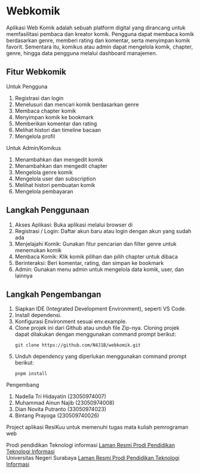 # Webkomik
Aplikasi Web Komik adalah sebuah platform digital yang dirancang untuk memfasilitasi pembaca dan kreator komik. Pengguna dapat membaca komik berdasarkan genre, memberi rating dan komentar, serta menyimpan komik favorit. Sementara itu, komikus atau admin dapat mengelola komik, chapter, genre, hingga data pengguna melalui dashboard manajemen.

## Fitur Webkomik
Untuk Pengguna
1. Registrasi dan login
2. Menelusuri dan mencari komik berdasarkan genre
3. Membaca chapter komik
4. Menyimpan komik ke bookmark
5. Memberikan komentar dan rating
6. Melihat histori dan timeline bacaan
7. Mengelola profil

Untuk Admin/Komikus
1. Menambahkan dan mengedit komik
2. Menambahkan dan mengedit chapter
3. Mengelola genre komik
4. Mengelola user dan subscription
5. Melihat histori pembuatan komik
6. Mengelola pembayaran

## Langkah Penggunaan 
1. Akses Aplikasi: Buka aplikasi melalui browser di 
2. Registrasi / Login: Daftar akun baru atau login dengan akun yang sudah ada
3. Menjelajahi Komik: Gunakan fitur pencarian dan filter genre untuk menemukan komik
4. Membaca Komik: Klik komik pilihan dan pilih chapter untuk dibaca
5. Berinteraksi: Beri komentar, rating, dan simpan ke bookmark
6. Admin: Gunakan menu admin untuk mengelola data komik, user, dan lainnya

## Langkah Pengembangan
1. Siapkan IDE (Integrated Development Environment), seperti VS Code.
2. Install dependensi.
3. Konfigurasi Environment sesuai env.example.
4. Clone projek ini dari Github atau unduh file Zip-nya. Cloning projek dapat dilakukan dengan menggunakan command prompt berikut:
    ```
    git clone https://github.com/N4J1B/webkomik.git
    ```
5. Unduh dependency yang diperlukan menggunakan command prompt berikut:
    ```
    pnpm install
    ```

Pengembang
1. Nadella Tri Hidayatin (23050974007)
2. Muhammad Ainun Najib (23050974008)
3. Dian Novita Putranto (33050974023)
4. Bintang Prayoga      (230509740026)

Project aplikasi ResiKuu untuk memenuhi tugas mata kuliah pemrograman web

Prodi pendidikan Teknologi informasi [Laman Resmi Prodi Pendidikan Teknologi Informasi](https://pendidikan-ti.ft.unesa.ac.id/)\
Universitas Negeri Surabaya [Laman Resmi Prodi Pendidikan Teknologi Informasi](https://unesa.ac.id)
